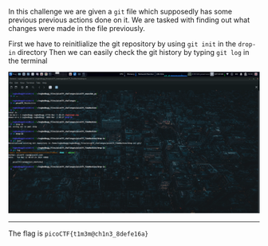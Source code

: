 In this challenge we are given a ``git`` file which supposedly has some previous previous actions done on it. We are tasked with finding out what changes were made in the file previously.

First we have to reinitlialize the git repository by using ```git init``` in the ```drop-in``` directory
Then we can easily check the git history by typing ```git log``` in the terminal

![solution_flag.png](https://github.com/rugbedbugg/MFC_picoCTF/blob/main/TimeMachine/drop-in/solution_flag.png)

* * *
The flag is ```picoCTF{t1m3m@ch1n3_8defe16a}```
